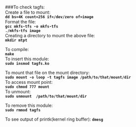 ###To check tagfs:<br/>
Create a file to mount:<br/>
**`dd bs=4K count=256 if=/dev/zero of=image`**<br/>
Format the file:<br/>
**`gcc mkfs-tfs -o mkfs-tfs`**<br/>
**`./mkfs-tfs image`**<br/>
Creating a directory to mount the above file:<br/>
**`mkdir mtpt`**<br/>


To compile:<br/>
**`make`**<br/>
To insert this module: <br/>
**`sudo insmod tagfs.ko `**<br/>

To mount that file on the mount directory:<br/>
**`sudo mount -o loop -t tagfs image /path/to/that/mount/dir `**<br/>
To access mount point:<br/>
**`sudo chmod 777 mount `**<br/>
To unmount: <br/>
**`sudo unmount  /path/to/that/mount/dir `**<br/>

To remove this module: <br/>
**`sudo rmmod tagfs `**<br/>

To see output of printk(kernel ring buffer):
**`dmesg `**<br/>


